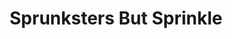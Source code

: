 ---
slug: sprunksters-but-sprinkle
title: Sprunksters But Sprinkle
description: "Sprunksters But Sprinkle is an exciting online game. Play for free directly in your browser!"
icon: /images/new_mods/Sprunksters But Sprinkle.png
url: https://wowtbc.net/sprunkin/sprunksters-sprinkle/index.html
previewImage: /images/new_mods/Sprunksters But Sprinkle.png
type: new mods

# SEO配置
seo:
  title: "Sprunksters But Sprinkle - Play Free Online Game | Fun Browser Games"
  description: "Sprunksters But Sprinkle - Play this fun online game for free in your browser. No download required!"
  ogImage: "/images/new_mods/Sprunksters But Sprinkle.png"
  keywords: "sprunksters-but-sprinkle, online game, browser game, free game, new mods game, play online"

videoUrls:
  - https://www.youtube.com/embed/example1
  - https://www.youtube.com/embed/example2

whyPlay:
  title: "Why Play Sprunksters But Sprinkle?"
  items:
    - "Immersive Gameplay: Sprunksters But Sprinkle offers an engaging and immersive gaming experience that will keep you entertained for hours"
    - "Challenging Levels: Test your skills with increasingly difficult challenges and obstacles"
    - "Beautiful Graphics: Enjoy stunning visuals and smooth animations that bring the game world to life"
    - "Regular Updates: New content and features are added regularly to keep the game fresh and exciting"
    - "Free to Play: Experience all the fun without spending a penny"
    - "Community Features: Connect with other players, share strategies, and compete for high scores"
    - "Cross-Platform: Play on any device with a web browser, no downloads required"

features:
  title: "Key Features of Sprunksters But Sprinkle"
  image: "/images/new_mods/Sprunksters But Sprinkle.png"
  items:
    - "Intuitive Controls: Easy to learn controls make Sprunksters But Sprinkle accessible for players of all skill levels"
    - "Multiple Game Modes: Enjoy various gameplay options that provide different challenges and experiences"
    - "Character Customization: Personalize your gaming experience with unique characters and items"
    - "Achievement System: Complete special tasks to earn rewards and recognition"
    - "Leaderboards: Compete with players worldwide and see who can achieve the highest scores"

characteristics:
  title: "Game Characteristics"
  image: "/images/new_mods/Sprunksters But Sprinkle.png"
  items:
    - "Genre: New mods game with elements of strategy and skill"
    - "Difficulty: Suitable for both casual gamers and those seeking a challenge"
    - "Play Time: Quick sessions or extended gameplay, depending on your preference"
    - "Art Style: Vibrant and engaging visuals that enhance the gaming experience"
    - "Sound Design: Immersive audio that complements the gameplay perfectly"

info: "Sprunksters But Sprinkle is an exciting online game that offers players a unique and engaging gaming experience. With its intuitive controls, stunning visuals, and challenging gameplay, Sprunksters But Sprinkle provides hours of entertainment for players of all ages and skill levels. Whether you're looking for a quick gaming session during a break or an extended play session, Sprunksters But Sprinkle delivers an immersive experience that will keep you coming back for more. The game features multiple levels of increasing difficulty, ensuring that players are constantly challenged as they progress. With regular updates adding new content and features, Sprunksters But Sprinkle remains fresh and exciting, providing endless entertainment options for its growing community of players."

howToPlayIntro: "Welcome to Sprunksters But Sprinkle! This guide will walk you through the basics and help you master the game. Whether you're a beginner or looking to improve your skills, these tips and instructions will enhance your gaming experience."

howToPlaySteps:
  - title: "Getting Started"
    description: "Begin your Sprunksters But Sprinkle adventure by familiarizing yourself with the controls. Use your keyboard or mouse to navigate through the game interface. The tutorial will guide you through the basic mechanics and help you understand the objectives."
  - title: "Understanding the Objectives"
    description: "In Sprunksters But Sprinkle, your main goal is to progress through levels by completing specific objectives. Each level presents unique challenges that require different strategies and approaches."
  - title: "Mastering the Controls"
    description: "Practice using the controls to improve your precision and reaction time. Sprunksters But Sprinkle requires quick reflexes and strategic thinking to overcome obstacles and defeat opponents."
  - title: "Utilizing Power-ups"
    description: "Collect power-ups throughout the game to enhance your abilities and overcome difficult challenges. Each power-up offers unique advantages that can be crucial for success."
  - title: "Developing Strategies"
    description: "As you progress in Sprunksters But Sprinkle, develop effective strategies for different scenarios. Analyze patterns, anticipate challenges, and adapt your approach to maximize your performance."

faq:
  title: "Frequently Asked Questions about Sprunksters But Sprinkle"
  items:
    - question: "Is Sprunksters But Sprinkle free to play?"
      answer: "Yes, Sprunksters But Sprinkle is completely free to play directly in your web browser. No downloads or purchases are required to enjoy the full game experience."
    - question: "Can I play Sprunksters But Sprinkle on mobile devices?"
      answer: "Yes, Sprunksters But Sprinkle is optimized for both desktop and mobile play. You can enjoy the game on any device with a web browser and internet connection."
    - question: "Are there any in-game purchases?"
      answer: "While Sprunksters But Sprinkle is free to play, there may be optional in-game purchases available for cosmetic items or additional features that don't affect core gameplay."
    - question: "How often is Sprunksters But Sprinkle updated?"
      answer: "The developers regularly update Sprunksters But Sprinkle with new content, features, and improvements based on player feedback and game performance."
    - question: "Can I play Sprunksters But Sprinkle offline?"
      answer: "Currently, Sprunksters But Sprinkle requires an internet connection to play as it's a browser-based online game."
    - question: "Is Sprunksters But Sprinkle suitable for children?"
      answer: "Yes, Sprunksters But Sprinkle is designed to be family-friendly and suitable for players of all ages."
    - question: "How do I report bugs or issues?"
      answer: "If you encounter any problems while playing Sprunksters But Sprinkle, you can report them through the game's support page or contact the developers directly through their website."
    - question: "Still Have Questions?"
      answer: "If you have additional questions about Sprunksters But Sprinkle that aren't covered in this FAQ, please visit our support center or contact our customer service team for assistance."
---
